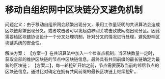 # 移动自组织网中区块链分叉避免机制

问题定义：由于移动自组织网会频繁出现分叉，采用工作量证明的共识算法会造成区块链频繁出现分叉。或者攻击者可以发起边界网关攻击致使网络出现分区。因此需要给区块链协议设计一个分叉处理机制，针对分叉的情况进行处理，避免影响区块链系统的安全性。

解决方案：
【方案一】在共识算法中加入一个检查点机制。当区块数量一定时，获取全部的维护区块链的节点中区块链信息，最终具有共同前缀的最长链确定为最新的区块链；
【方案二】，每一轮挖矿开始之前，节点需要获取当前的邻居节点的区块链信息。通过比对确定在拥有共同前缀的最长区块链上继续挖矿。